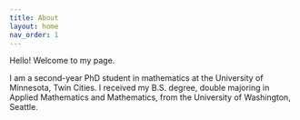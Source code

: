 ```yaml
---
title: About
layout: home
nav_order: 1
---
```

Hello! Welcome to my page.

I am a second-year PhD student in mathematics at the University of Minnesota, Twin Cities. I received my B.S. degree, double majoring in Applied Mathematics and Mathematics, from the University of Washington, Seattle.

